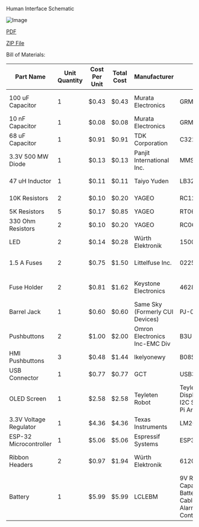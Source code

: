 Human Interface Schematic

![Image](https://github.com/user-attachments/assets/0f763069-f66c-4e2b-b766-f87e5867bc81)

[PDF](https://github.com/user-attachments/files/20042755/EGR314_Final_Schematic.pdf)

[ZIP File](https://github.com/user-attachments/files/20042926/EGR314_HMI.zip)

Bill of Materials:

| Part Name              | Unit Quantity | Cost Per Unit | Total Cost | Manufacturer                    | Manufacturer Part #                                                                                                                                                                                      | Vendor Link                                                                                                                                                             | Datasheet Link                                                                                                        | Supplier | Supplier Part #               | # Ordered | Date Ordered | #Received | Surplus | Designator              |
|------------------------|---------------|---------------|------------|---------------------------------|----------------------------------------------------------------------------------------------------------------------------------------------------------------------------------------------------------|-------------------------------------------------------------------------------------------------------------------------------------------------------------------------|-----------------------------------------------------------------------------------------------------------------------|----------|-------------------------------|-----------|--------------|-----------|---------|-------------------------|
| 100 uF Capacitor       | 1             | $0.43         | $0.43      | Murata Electronics              | GRM31CD80J107MEA8K                                                                                                                                                                                       | https://www.digikey.com/en/products/detail/murata-electronics/GRM31CD80J107MEA8K/13905021                                                                               | https://www.murata.com/en-us/api/pdfdownloadapi?cate=luCeramicCapacitorsSMD&partno=GRM31CD80J107MEA8%23               | Digikey  | 490-GRM31CD80J107MEA8KTR-ND   | 3         | 2/28         | 0         | -3      | C1                      |
| 10 nF Capacitor        | 1             | $0.08         | $0.08      | Murata Electronics              | GRM155R71C103KA01D                                                                                                                                                                                       | https://www.digikey.com/en/products/detail/murata-electronics/GRM155R71C103KA01D/587215                                                                                 | https://search.murata.co.jp/Ceramy/image/img/A01X/G101/ENG/GRM155R71C103KA01-01.pdf                                   | Digikey  | 490-1313-2-ND                 | 3         | 2/28         | 0         | -3      | C2                      |
| 68 uF Capacitor        | 1             | $0.91         | $0.91      | TDK Corporation                 | C3216X5R0J686M160AB                                                                                                                                                                                      | https://www.digikey.com/en/products/detail/tdk-corporation/C3216X5R0J686M160AB/3951907                                                                                  | https://product.tdk.com/system/files/dam/doc/product/capacitor/ceramic/mlcc/catalog/mlcc_commercial_general_en.pdf    | Digikey  | 445-14671-2-ND                | 3         | 2/28         | 0         | -3      | C3                      |
| 3.3V 500 MW Diode      | 1             | $0.13         | $0.13      | Panjit International Inc.       | MMSZ5226B_R1_00001                                                                                                                                                                                       | https://www.digikey.com/en/products/detail/panjit-international-inc/MMSZ5226B-R1-00001/14660759                                                                         | https://www.panjit.com.tw/upload/datasheet/MMSZ5221B_SERIES.pdf                                                       | Digikey  | 3757-MMSZ5226B_R1_00001TR-ND  | 3         | 2/28         | 0         | -3      | D1                      |
| 47 uH Inductor         | 1             | $0.11         | $0.11      | Taiyo Yuden                     | LB3218T470K                                                                                                                                                                                              | https://www.digikey.com/en/products/detail/taiyo-yuden/LB3218T470K/1788929                                                                                              | https://mm.digikey.com/Volume0/opasdata/d220001/medias/docus/610/LB3218T470K_SS.pdf                                   | Digikey  | 587-2037-2-ND                 | 3         | 2/28         | 0         | -3      | L1                      |
| 10K Resistors          | 2             | $0.10         | $0.20      | YAGEO                           | RC1206FR-0710KL                                                                                                                                                                                          | https://www.digikey.com/en/products/detail/yageo/RC1206FR-0710KL/728483                                                                                                 | https://www.yageo.com/upload/media/product/products/datasheet/rchip/PYu-RC_Group_51_RoHS_L_12.pdf                     | Digikey  | 311-10.0KFRTR-ND              | 6         | 2/28         | 0         | -6      | R1,R2                   |
| 5K Resistors           | 5             | $0.17         | $0.85      | YAGEO                           | RT0603BRE075KL                                                                                                                                                                                           | https://www.digikey.com/en/products/detail/yageo/RT0603BRE075KL/7708365                                                                                                 | https://www.yageo.com/upload/media/product/app/datasheet/rchip/pyu-rt_1-to-0.01_rohs_l.pdf                            | Digikey  | 13-RT0603BRE075KLTR-ND        | 15        | 2/28         | 0         | -15     | R3,R4,R5,R6,R7          |
| 330 Ohm Resistors      | 2             | $0.10         | $0.20      | YAGEO                           | RC0603JR-07330RL                                                                                                                                                                                         | https://www.digikey.com/en/products/detail/yageo/RC0603JR-07330RL/726769                                                                                                | https://www.yageo.com/upload/media/product/products/datasheet/rchip/PYu-RC_Group_51_RoHS_L_12.pdf                     | Digikey  | 311-330GRTR-ND                | 6         | 2/28         | 0         | -6      | R8, R9                  |
| LED                    | 2             | $0.14         | $0.28      | Würth Elektronik                | 150060GS75000                                                                                                                                                                                            | https://www.digikey.com/en/products/detail/w%C3%BCrth-elektronik/150060GS75000/4489898                                                                                  | https://www.we-online.com/components/products/datasheet/150060GS75000.pdf                                             | Digikey  | 732-4971-2-ND                 | 6         | 2/28         | 0         | -6      | D2, D3                  |
| 1.5 A Fuses            | 2             | $0.75         | $1.50      | Littelfuse Inc.                 | 022501.5MXP                                                                                                                                                                                              | https://www.digikey.com/en/products/detail/littelfuse-inc/022501.5MXP/777788?&utm_adgroup=&utm_term=&utm_content=&gad_source=1                                          | https://www.littelfuse.com/assetdocs/littelfuse-fuse-224-225-datasheet?assetguid=26e6ad94-5fb7-4bad-acf6-da1c91c16d87 | Digikey  | F4663-ND                      | 6         | 2/28         | 0         | -6      | F1, F2                  |
| Fuse Holder            | 2             | $0.81         | $1.62      | Keystone Electronics            | 4628                                                                                                                                                                                                     | https://www.digikey.com/en/products/detail/keystone-electronics/4628/2137316?&utm_adgroup=&utm_term=&utm_content=&gad_source=1                                          | https://www.keyelco.com/userAssets/file/M65p44.pdf                                                                    | Digikey  | 36-4628-ND                    | 6         | 2/28         | 0         | -6      | F1, F2                  |
| Barrel Jack            | 1             | $0.60         | $0.60      | Same Sky (Formerly CUI Devices) | PJ-037A                                                                                                                                                                                                  | https://www.digikey.com/en/products/detail/same-sky-formerly-cui-devices/PJ-037A/1644545                                                                                | https://www.cuidevices.com/product/resource/pj-037a.pdf                                                               | Digikey  | CP-037A-ND                    | 3         | 2/28         | 0         | -3      | J1                      |
| Pushbuttons            | 2             | $1.00         | $2.00      | Omron Electronics Inc-EMC Div   | B3U-1000P                                                                                                                                                                                                | https://www.digikey.com/en/products/detail/omron-electronics-inc-emc-div/B3U-1000P/1534338                                                                              | https://omronfs.omron.com/en_US/ecb/products/pdf/en-b3u.pdf                                                           | Digikey  | SW1020TR-ND                   | 15        | 2/28         | 0         | -3      | SW1, SW2 |
| HMI Pushbuttons            | 3             | $0.48         | $1.44      | lkelyonewy   | B08SKJ6V7Z                                                                                                                                                                                                | https://www.amazon.com/Momentary-Button-Switch-Assorted-Self-Resetting/dp/B08SKJ6V7Z                                                                              | https://www.amazon.com/Momentary-Button-Switch-Assorted-Self-Resetting/dp/B08SKJ6V7Z                                                           | Amazon  | B08SKJ6V7Z                   | 6        | 2/28         | 0         | -3      | SW3, SW4, SW5 |
| USB Connector          | 1             | $0.77         | $0.77      | GCT                             | USB3131-30-0230-A                                                                                                                                                                                        | https://www.digikey.com/en/products/detail/gct/USB3131-30-0230-A/9859642                                                                                                | https://gct.co/files/specs/usb3131-spec.pdf                                                                           | Digikey  | 2073-USB3131-30-0230-ATR-ND   | 0         | 2/28         | 0         | 0       | J2                      |
| OLED Screen            | 1             | $2.58         | $2.58      | Teyleten Robot                  | Teyleten Robot 0.96 inch LCD OLED Display Board Module 12864 128X64 IIC I2C SSD1306 Driver 4 Pins for Raspberry Pi Arduino(5pcs, White Light)                                                            | https://www.amazon.com/Teyleten-Robot-Display-SSD1306-Raspberry/dp/B0CN373JF4                                                                                           | https://www.amazon.com/stores/TeyletenRobot/page/DFDBA3C7-4121-4BCB-81FA-81C7FFF2F3E0                                 | Amazon   | N/A                           | 0         | 2/28         | 0         | 0       | X1                      |
| 3.3V Voltage Regulator | 1             | $4.36         | $4.36      | Texas Instruments               | LM2675MX-3.3/NOPB                                                                                                                                                                                        | https://www.digikey.com/en/products/detail/texas-instruments/LM2675MX-3-3-NOPB/366907                                                                                   | https://www.ti.com/general/docs/suppproductinfo.tsp?distId=10&gotoUrl=https%3A%2F%2Fwww.ti.com%2Flit%2Fgpn%2Flm2675   | Digikey  | LM2675MX-3.3/NOPBTR-ND        | 3         | 2/28         | 0         | -3      | U1                      |
| ESP-32 Microcontroller | 1             | $5.06         | $5.06      | Espressif Systems               | ESP32-S3-WROOM-1-N4                                                                                                                                                                                      | https://www.digikey.com/en/products/detail/espressif-systems/ESP32-S3-WROOM-1-N4/16162639                                                                               | https://www.espressif.com/sites/default/files/documentation/esp32-s3-wroom-1_wroom-1u_datasheet_en.pdf                | Digikey  | 1965-ESP32-S3-WROOM-1-N4TR-ND | 0         | 2/28         | 0         | 0       | U2                      |
| Ribbon Headers         | 2             | $0.97         | $1.94      | Würth Elektronik                | 61200821621                                                                                                                                                                                              | https://www.digikey.com/en/products/detail/w-rth-elektronik/61200821621/4846916?&utm_adgroup=&utm_term=&utm_content=&gad_source=1\                                      | https://www.we-online.com/components/products/datasheet/61200821621.pdf                                               | Digikey  | 732-5395-ND                   | 6         | 2/28         | 0         | -6      | A1, A2                  |
| Battery                | 1             | $5.99         | $5.99      | LCLEBM                          | 9V Rechargeable Batteries, 1300mAh High Capacity Lithium-ion Long Lasting 9 Volt Batteries with 2 in 1 USB C Fast Charging Cable for Smoke Alarms,Microphone,Multimeters,Toys,Game Controllers (2 Count) | https://www.amazon.com/PAISUE-Rechargeable-Lithium-ion-Multimeter-Microphone/dp/B0B248DSFG?source=ps-sl-shoppingads-lpcontext&ref_=fplfs&smid=A2WEVNKRB72JGE&gQT=1&th=1 | https://www.amazon.com/stores/LCLEBM/page/EAF08C0E-7600-41D2-89CC-C505C3649A70/feed                                   | Amazon   | n/a                           | 2         | 2/28         | 0         | -2      |                         |
